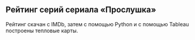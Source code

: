 ## Рейтинг серий сериала «Прослушка»

Рейтинг скачан с IMDb, затем с помощью Python и с помощью Tableau построены тепловые карты.
